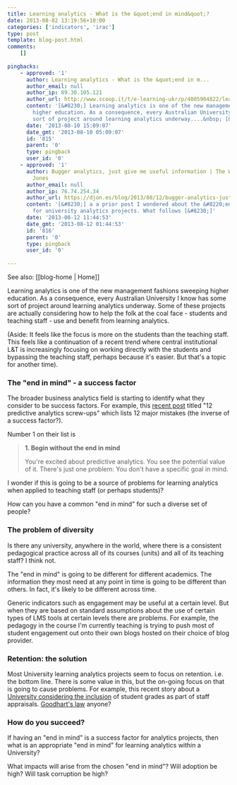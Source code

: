 ```yaml
---
title: Learning analytics - What is the &quot;end in mind&quot;?
date: 2013-08-02 13:19:56+10:00
categories: ['indicators', 'irac']
type: post
template: blog-post.html
comments:
    []
    
pingbacks:
    - approved: '1'
      author: Learning analytics - What is the &quot;end in m...
      author_email: null
      author_ip: 89.30.105.121
      author_url: http://www.scoop.it/t/e-learning-ukr/p/4005904822/learning-analytics-what-is-the-end-in-mind
      content: '[&#8230;] Learning analytics is one of the new management fashions sweeping
        higher education. As a consequence, every Australian University I know has some
        sort of project around learning analytics underway....&nbsp; [&#8230;]'
      date: '2013-08-10 15:09:07'
      date_gmt: '2013-08-10 05:09:07'
      id: '815'
      parent: '0'
      type: pingback
      user_id: '0'
    - approved: '1'
      author: Bugger analytics, just give me useful information | The Weblog of (a) David
        Jones
      author_email: null
      author_ip: 76.74.254.34
      author_url: https://djon.es/blog/2013/08/12/bugger-analytics-just-give-me-useful-information/
      content: '[&#8230;] a a prior post I wondered about the &#8220;end in mind&#8221;
        for university analytics projects. What follows [&#8230;]'
      date: '2013-08-12 11:44:53'
      date_gmt: '2013-08-12 01:44:53'
      id: '816'
      parent: '0'
      type: pingback
      user_id: '0'
    
---
```


See also: [[blog-home | Home]]

Learning analytics is one of the new management fashions sweeping higher education. As a consequence, every Australian University I know has some sort of project around learning analytics underway. Some of these projects are actually considering how to help the folk at the coal face - students and teaching staff - use and benefit from learning analytics.

(Aside: It feels like the focus is more on the students than the teaching staff. This feels like a continuation of a recent trend where central institutional L&T is increasingly focusing on working directly with the students and bypassing the teaching staff, perhaps because it's easier. But that's a topic for another time).

### The "end in mind" - a success factor

The broader business analytics field is starting to identify what they consider to be success factors. For example, this [recent post](http://www.computerworld.com.au/article/521816/12_predictive_analytics_screw-ups/?fp=4&fpid=1398720840) titled "12 predictive analytics screw-ups" which lists 12 major mistakes (the inverse of a success factor?).

Number 1 on their list is

> **1\. Begin without the end in mind**
> 
> You're excited about predictive analytics. You see the potential value of it. There's just one problem: You don't have a specific goal in mind.

I wonder if this is going to be a source of problems for learning analytics when applied to teaching staff (or perhaps students)?

How can you have a common "end in mind" for such a diverse set of people?

### The problem of diversity

Is there any university, anywhere in the world, where there is a consistent pedagogical practice across all of its courses (units) and all of its teaching staff? I think not.

The "end in mind" is going to be different for different academics. The information they most need at any point in time is going to be different than others. In fact, it's likely to be different across time.

Generic indicators such as engagement may be useful at a certain level. But when they are based on standard assumptions about the use of certain types of LMS tools at certain levels there are problems. For example, the pedagogy in the course I'm currently teaching is trying to push most of student engagement out onto their own blogs hosted on their choice of blog provider.

### Retention: the solution

Most University learning analytics projects seem to focus on retention. i.e. the bottom line. There is some value in this, but the on-going focus on that is going to cause problems. For example, this recent story about a [University considering the inclusion](http://www.timeshighereducation.co.uk/news/surrey-considered-grade-targets-for-staff-appraisals/2005795.article) of student grades as part of staff appraisals. [Goodhart's law](http://lesswrong.com/lw/1ws/the_importance_of_goodharts_law/) anyone?

### How do you succeed?

If having an "end in mind" is a success factor for analytics projects, then what is an appropriate "end in mind" for learning analytics within a University?

What impacts will arise from the chosen "end in mind"? Will adoption be high? Will task corruption be high?